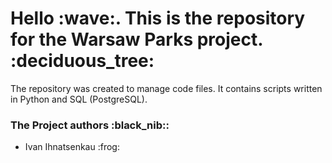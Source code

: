<h1>Hello :wave:. This is the repository for the Warsaw Parks project. :deciduous_tree:</h1>
The repository was created to manage code files. It contains scripts written in Python and SQL (PostgreSQL).
<h3>The Project authors :black_nib::</h3>
  <ul>
  <li>Ivan Ihnatsenkau :frog:</li>
</ul>  
